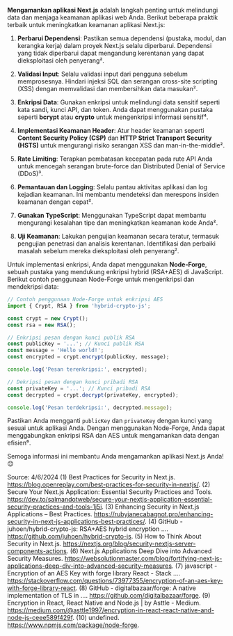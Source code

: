 **Mengamankan aplikasi Next.js** adalah langkah penting untuk melindungi data dan menjaga keamanan aplikasi web Anda. Berikut beberapa praktik terbaik untuk meningkatkan keamanan aplikasi Next.js:

1. **Perbarui Dependensi**: Pastikan semua dependensi (pustaka, modul, dan kerangka kerja) dalam proyek Next.js selalu diperbarui. Dependensi yang tidak diperbarui dapat mengandung kerentanan yang dapat dieksploitasi oleh penyerang².

2. **Validasi Input**: Selalu validasi input dari pengguna sebelum memprosesnya. Hindari injeksi SQL dan serangan cross-site scripting (XSS) dengan memvalidasi dan membersihkan data masukan².

3. **Enkripsi Data**: Gunakan enkripsi untuk melindungi data sensitif seperti kata sandi, kunci API, dan token. Anda dapat menggunakan pustaka seperti **bcrypt** atau **crypto** untuk mengenkripsi informasi sensitif⁴.

4. **Implementasi Keamanan Header**: Atur header keamanan seperti **Content Security Policy (CSP)** dan **HTTP Strict Transport Security (HSTS)** untuk mengurangi risiko serangan XSS dan man-in-the-middle².

5. **Rate Limiting**: Terapkan pembatasan kecepatan pada rute API Anda untuk mencegah serangan brute-force dan Distributed Denial of Service (DDoS)³.

6. **Pemantauan dan Logging**: Selalu pantau aktivitas aplikasi dan log kejadian keamanan. Ini membantu mendeteksi dan merespons insiden keamanan dengan cepat².

7. **Gunakan TypeScript**: Menggunakan TypeScript dapat membantu mengurangi kesalahan tipe dan meningkatkan keamanan kode Anda².

8. **Uji Keamanan**: Lakukan pengujian keamanan secara teratur, termasuk pengujian penetrasi dan analisis kerentanan. Identifikasi dan perbaiki masalah sebelum mereka dieksploitasi oleh penyerang².

Untuk implementasi enkripsi, Anda dapat menggunakan **Node-Forge**, sebuah pustaka yang mendukung enkripsi hybrid (RSA+AES) di JavaScript. Berikut contoh penggunaan Node-Forge untuk mengenkripsi dan mendekripsi data:

```javascript
// Contoh penggunaan Node-Forge untuk enkripsi AES
import { Crypt, RSA } from 'hybrid-crypto-js';

const crypt = new Crypt();
const rsa = new RSA();

// Enkripsi pesan dengan kunci publik RSA
const publicKey = '...'; // Kunci publik RSA
const message = 'Hello world!';
const encrypted = crypt.encrypt(publicKey, message);

console.log('Pesan terenkripsi:', encrypted);

// Dekripsi pesan dengan kunci pribadi RSA
const privateKey = '...'; // Kunci pribadi RSA
const decrypted = crypt.decrypt(privateKey, encrypted);

console.log('Pesan terdekripsi:', decrypted.message);
```

Pastikan Anda mengganti `publicKey` dan `privateKey` dengan kunci yang sesuai untuk aplikasi Anda. Dengan menggunakan Node-Forge, Anda dapat menggabungkan enkripsi RSA dan AES untuk mengamankan data dengan efisien⁶.

Semoga informasi ini membantu Anda mengamankan aplikasi Next.js Anda! 😊

Source: 4/6/2024
(1) Best Practices for Security in Next.js. https://blog.openreplay.com/best-practices-for-security-in-nextjs/.
(2) Secure Your Next.js Application: Essential Security Practices and Tools. https://dev.to/salmandotweb/secure-your-nextjs-application-essential-security-practices-and-tools-1j5i.
(3) Enhancing Security in Next.js Applications – Best Practices. https://rubyjanecabagnot.pro/enhancing-security-in-next-js-applications-best-practices/.
(4) GitHub - juhoen/hybrid-crypto-js: RSA+AES hybrid encryption .... https://github.com/juhoen/hybrid-crypto-js.
(5) How to Think About Security in Next.js. https://nextjs.org/blog/security-nextjs-server-components-actions.
(6) Next.js Applications Deep Dive into Advanced Security Measures. https://websolutionmaster.com/blog/fortifying-next-js-applications-deep-div-into-advanced-security-measures.
(7) javascript - Encryption of an AES Key with forge library React - Stack .... https://stackoverflow.com/questions/73977355/encryption-of-an-aes-key-with-forge-library-react.
(8) GitHub - digitalbazaar/forge: A native implementation of TLS in .... https://github.com/digitalbazaar/forge.
(9) Encryption in React, React Native and Node.js | by Asttle - Medium. https://medium.com/@asttle1997/encryption-in-react-react-native-and-node-js-ceee589f429f.
(10) undefined. https://www.npmjs.com/package/node-forge.
